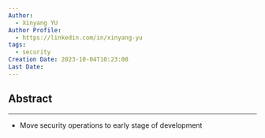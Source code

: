 ```yaml
---
Author:
  - Xinyang YU
Author Profile:
  - https://linkedin.com/in/xinyang-yu
tags:
  - security
Creation Date: 2023-10-04T10:23:00
Last Date:
---
```

## Abstract
---
- Move security operations to early stage of development